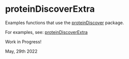 # proteinDiscoverExtra

Examples functions that use the [proteinDiscover](https://github.com/BenBruyneel/proteinDiscover/) package.

For examples, see: [proteinDiscoverExtra](https://benbruyneel.github.io/proteinDiscover/extra/)

Work in Progress!

May, 29th 2022